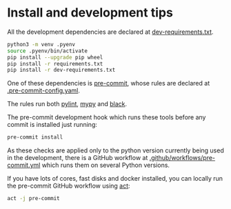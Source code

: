 # Install and development tips

All the development dependencies are declared at [dev-requirements.txt](dev-requirements.txt).

```bash
python3 -m venv .pyenv
source .pyenv/bin/activate
pip install --upgrade pip wheel
pip install -r requirements.txt
pip install -r dev-requirements.txt
```

One of these dependencies is [pre-commit](https://pre-commit.com/), whose rules are declared at [.pre-commit-config.yaml](.pre-commit-config.yaml).

The rules run both [pylint](https://pypi.org/project/pylint/),
[mypy](http://mypy-lang.org/) and [black](https://black.readthedocs.io/en/stable/).

The pre-commit development hook which runs these tools before any commit is installed just running:

```bash
pre-commit install
```

As these checks are applied only to the python version currently being used in the development,
there is a GitHub workflow at [.github/workflows/pre-commit.yml](.github/workflows/pre-commit.yml)
which runs them on several Python versions.

If you have lots of cores, fast disks and docker installed, you can locally run the pre-commit GitHub workflow using [act](https://github.com/nektos/act):

```bash
act -j pre-commit
```